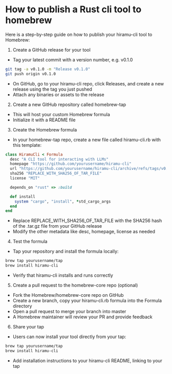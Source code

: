 # How to publish a Rust cli tool to homebrew

Here is a step-by-step guide on how to publish your hiramu-cli tool to Homebrew:

1. Create a GitHub release for your tool
- Tag your latest commit with a version number, e.g. v0.1.0
```bash
git tag -a v0.1.0 -m "Release v0.1.0"
git push origin v0.1.0  
```
- On GitHub, go to your hiramu-cli repo, click Releases, and create a new release using the tag you just pushed
- Attach any binaries or assets to the release

2. Create a new GitHub repository called homebrew-tap 
- This will host your custom Homebrew formula
- Initialize it with a README file

3. Create the Homebrew formula
- In your homebrew-tap repo, create a new file called hiramu-cli.rb with this template:
```ruby
class HiramuCli < Formula
  desc "A CLI tool for interacting with LLMs"
  homepage "https://github.com/yourusername/hiramu-cli"
  url "https://github.com/yourusername/hiramu-cli/archive/refs/tags/v0.1.0.tar.gz"
  sha256 "REPLACE_WITH_SHA256_OF_TAR_FILE"
  license "MIT"

  depends_on "rust" => :build

  def install
    system "cargo", "install", *std_cargo_args
  end
end
```
- Replace REPLACE_WITH_SHA256_OF_TAR_FILE with the SHA256 hash of the .tar.gz file from your GitHub release
- Modify the other metadata like desc, homepage, license as needed

4. Test the formula 
- Tap your repository and install the formula locally:
```bash 
brew tap yourusername/tap
brew install hiramu-cli
```
- Verify that hiramu-cli installs and runs correctly

5. Create a pull request to the homebrew-core repo (optional)
- Fork the Homebrew/homebrew-core repo on GitHub  
- Create a new branch, copy your hiramu-cli.rb formula into the Formula directory
- Open a pull request to merge your branch into master
- A Homebrew maintainer will review your PR and provide feedback

6. Share your tap 
- Users can now install your tool directly from your tap:
```bash
brew tap yourusername/tap
brew install hiramu-cli
```
- Add installation instructions to your hiramu-cli README, linking to your tap

